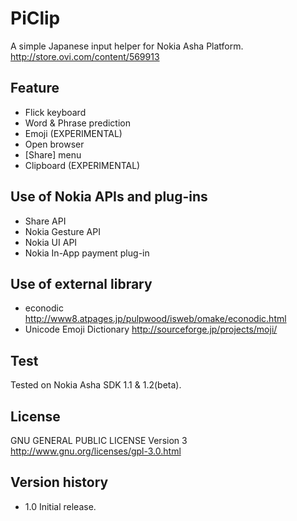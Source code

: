 PiClip
======

A simple Japanese input helper for Nokia Asha Platform.
http://store.ovi.com/content/569913

Feature
----------
* Flick keyboard
* Word & Phrase prediction
* Emoji (EXPERIMENTAL)
* Open browser
* [Share] menu
* Clipboard (EXPERIMENTAL)

Use of Nokia APIs and plug-ins
--------------------
* Share API
* Nokia Gesture API
* Nokia UI API
* Nokia In-App payment plug-in

Use of external library
--------------------------
* econodic http://www8.atpages.jp/pulpwood/isweb/omake/econodic.html
* Unicode Emoji Dictionary http://sourceforge.jp/projects/moji/

Test
-------
Tested on Nokia Asha SDK 1.1 & 1.2(beta).

License
----------
GNU GENERAL PUBLIC LICENSE Version 3
http://www.gnu.org/licenses/gpl-3.0.html

Version history
------------------
* 1.0 Initial release.
